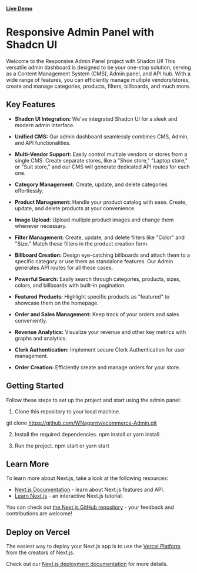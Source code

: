**[Live Demo](https://ecommerce-admin-lac-zeta.vercel.app/)**

# Responsive Admin Panel with Shadcn UI

Welcome to the Responsive Admin Panel project with Shadcn UI! This versatile admin dashboard is designed to be your one-stop solution, serving as a Content Management System (CMS), Admin panel, and API hub. With a wide range of features, you can efficiently manage multiple vendors/stores, create and manage categories, products, filters, billboards, and much more.

## Key Features

- **Shadcn UI Integration:** We've integrated Shadcn UI for a sleek and modern admin interface.

- **Unified CMS:** Our admin dashboard seamlessly combines CMS, Admin, and API functionalities.

- **Multi-Vendor Support:** Easily control multiple vendors or stores from a single CMS. Create separate stores, like a "Shoe store," "Laptop store," or "Suit store," and our CMS will generate dedicated API routes for each one.

- **Category Management:** Create, update, and delete categories effortlessly.

- **Product Management:** Handle your product catalog with ease. Create, update, and delete products at your convenience.

- **Image Upload:** Upload multiple product images and change them whenever necessary.

- **Filter Management:** Create, update, and delete filters like "Color" and "Size." Match these filters in the product creation form.

- **Billboard Creation:** Design eye-catching billboards and attach them to a specific category or use them as standalone features. Our Admin generates API routes for all these cases.

- **Powerful Search:** Easily search through categories, products, sizes, colors, and billboards with built-in pagination.

- **Featured Products:** Highlight specific products as "featured" to showcase them on the homepage.

- **Order and Sales Management:** Keep track of your orders and sales conveniently.

- **Revenue Analytics:** Visualize your revenue and other key metrics with graphs and analytics.

- **Clerk Authentication:** Implement secure Clerk Authentication for user management.

- **Order Creation:** Efficiently create and manage orders for your store.

## Getting Started

Follow these steps to set up the project and start using the admin panel:

1. Clone this repository to your local machine.

git clone https://github.com/WNagorny/ecommerce-Admin.git

2. Install the required dependencies.
npm install
 or
yarn install

3. Run the project.
npm start
or
yarn start

## Learn More

To learn more about Next.js, take a look at the following resources:

- [Next.js Documentation](https://nextjs.org/docs) - learn about Next.js features and API.
- [Learn Next.js](https://nextjs.org/learn) - an interactive Next.js tutorial.

You can check out [the Next.js GitHub repository](https://github.com/vercel/next.js/) - your feedback and contributions are welcome!

## Deploy on Vercel

The easiest way to deploy your Next.js app is to use the [Vercel Platform](https://vercel.com/new?utm_medium=default-template&filter=next.js&utm_source=create-next-app&utm_campaign=create-next-app-readme) from the creators of Next.js.

Check out our [Next.js deployment documentation](https://nextjs.org/docs/deployment) for more details.
